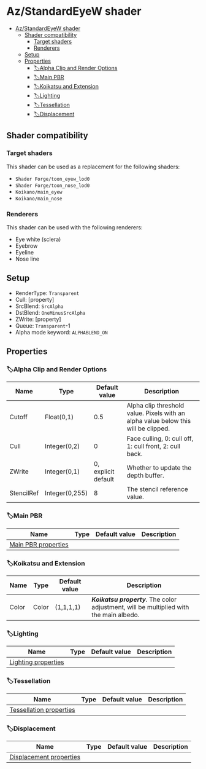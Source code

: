 # Az/StandardEyeW shader

- [Az/StandardEyeW shader](#azstandardeyew-shader)
  - [Shader compatibility](#shader-compatibility)
    - [Target shaders](#target-shaders)
    - [Renderers](#renderers)
  - [Setup](#setup)
  - [Properties](#properties)
    - [🏷️Alpha Clip and Render Options](#️alpha-clip-and-render-options)
    - [🏷️Main PBR](#️main-pbr)
    - [🏷️Koikatsu and Extension](#️koikatsu-and-extension)
    - [🏷️Lighting](#️lighting)
    - [🏷️Tessellation](#️tessellation)
    - [🏷️Displacement](#️displacement)

## Shader compatibility
### Target shaders
This shader can be used as a replacement for the following shaders:
- `Shader Forge/toon_eyew_lod0`
- `Shader Forge/toon_nose_lod0`
- `Koikano/main_eyew`
- `Koikano/main_nose`

### Renderers
This shader can be used with the following renderers:
- Eye white (sclera)
- Eyebrow
- Eyeline
- Nose line

## Setup
- RenderType: `Transparent`
- Cull: [property]
- SrcBlend: `SrcAlpha`
- DstBlend: `OneMinusSrcAlpha`
- ZWrite: [property]
- Queue: `Transparent`-1
- Alpha mode keyword: `ALPHABLEND_ON`

## Properties
### 🏷️Alpha Clip and Render Options
| Name       | Type           | Default value       | Description                                                                        |
| ---------- | -------------- | ------------------- | ---------------------------------------------------------------------------------- |
| Cutoff     | Float(0,1)     | 0.5                 | Alpha clip threshold value. Pixels with an alpha value below this will be clipped. |
| Cull       | Integer(0,2)   | 0                   | Face culling, 0: cull off, 1: cull front, 2: cull back.                            |
| ZWrite     | Integer(0,1)   | 0, explicit default | Whether to update the depth buffer.                                                |
| StencilRef | Integer(0,255) | 8                   | The stencil reference value.                                                       |

### 🏷️Main PBR
| Name                                          | Type | Default value | Description |
| --------------------------------------------- | ---- | ------------- | ----------- |
| [Main PBR properties](main_pbr_properties.md) |      |               |             |

### 🏷️Koikatsu and Extension
| Name  | Type  | Default value | Description                                                                             |
| ----- | ----- | ------------- | --------------------------------------------------------------------------------------- |
| Color | Color | (1,1,1,1)     | ***Koikatsu property***. The color adjustment, will be multiplied with the main albedo. |

### 🏷️Lighting
| Name                                          | Type | Default value | Description |
| --------------------------------------------- | ---- | ------------- | ----------- |
| [Lighting properties](lighting_properties.md) |      |               |             |

### 🏷️Tessellation
| Name                                                  | Type | Default value | Description |
| ----------------------------------------------------- | ---- | ------------- | ----------- |
| [Tessellation properties](tessellation_properties.md) |      |               |             |

### 🏷️Displacement
| Name                                                  | Type | Default value | Description |
| ----------------------------------------------------- | ---- | ------------- | ----------- |
| [Displacement properties](displacement_properties.md) |      |               |             |